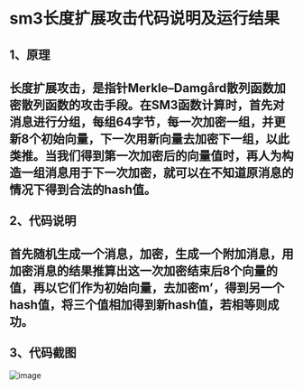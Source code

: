 sm3长度扩展攻击代码说明及运行结果
=======
1、原理
-------
长度扩展攻击，是指针Merkle–Damgård散列函数加密散列函数的攻击手段。在SM3函数计算时，首先对消息进行分组，每组64字节，每一次加密一组，并更新8个初始向量，下一次用新向量去加密下一组，以此类推。当我们得到第一次加密后的向量值时，再人为构造一组消息用于下一次加密，就可以在不知道原消息的情况下得到合法的hash值。<br><br>
2、代码说明
-----
首先随机生成一个消息，加密，生成一个附加消息，用加密消息的结果推算出这一次加密结束后8个向量的值，再以它们作为初始向量，去加密m’，得到另一个hash值，将三个值相加得到新hash值，若相等则成功。<br><br>
3、代码截图
------
![image](https://github.com/ZehaoLiukey/Liuzehao-experiment/blob/main/sm3-birthattack/photo.png) <br><br>

